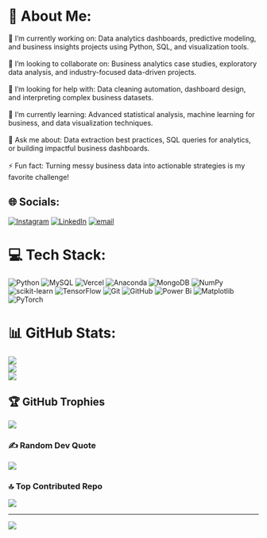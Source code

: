 # 💫 About Me:
🔭 I’m currently working on: Data analytics dashboards, predictive modeling, and business insights projects using Python, SQL, and visualization tools.<br><br>👫 I’m looking to collaborate on: Business analytics case studies, exploratory data analysis, and industry-focused data-driven projects.<br><br>🤝 I’m looking for help with: Data cleaning automation, dashboard design, and interpreting complex business datasets.<br><br>🌱 I’m currently learning: Advanced statistical analysis, machine learning for business, and data visualization techniques.<br><br>💬 Ask me about: Data extraction best practices, SQL queries for analytics, or building impactful business dashboards.<br><br>⚡ Fun fact: Turning messy business data into actionable strategies is my favorite challenge!


## 🌐 Socials:
[![Instagram](https://img.shields.io/badge/Instagram-%23E4405F.svg?logo=Instagram&logoColor=white)](https://instagram.com/ig_karunya_) [![LinkedIn](https://img.shields.io/badge/LinkedIn-%230077B5.svg?logo=linkedin&logoColor=white)](https://linkedin.com/in/karunyagupta) [![email](https://img.shields.io/badge/Email-D14836?logo=gmail&logoColor=white)](mailto:mails.karunyagupta@gmail.com) 

# 💻 Tech Stack:
![Python](https://img.shields.io/badge/python-3670A0?style=flat&logo=python&logoColor=ffdd54) ![MySQL](https://img.shields.io/badge/mysql-4479A1.svg?style=flat&logo=mysql&logoColor=white) ![Vercel](https://img.shields.io/badge/vercel-%23000000.svg?style=flat&logo=vercel&logoColor=white) ![Anaconda](https://img.shields.io/badge/Anaconda-%2344A833.svg?style=flat&logo=anaconda&logoColor=white) ![MongoDB](https://img.shields.io/badge/MongoDB-%234ea94b.svg?style=flat&logo=mongodb&logoColor=white) ![NumPy](https://img.shields.io/badge/numpy-%23013243.svg?style=flat&logo=numpy&logoColor=white) ![scikit-learn](https://img.shields.io/badge/scikit--learn-%23F7931E.svg?style=flat&logo=scikit-learn&logoColor=white) ![TensorFlow](https://img.shields.io/badge/TensorFlow-%23FF6F00.svg?style=flat&logo=TensorFlow&logoColor=white) ![Git](https://img.shields.io/badge/git-%23F05033.svg?style=flat&logo=git&logoColor=white) ![GitHub](https://img.shields.io/badge/github-%23121011.svg?style=flat&logo=github&logoColor=white) ![Power Bi](https://img.shields.io/badge/power_bi-F2C811?style=flat&logo=powerbi&logoColor=black) ![Matplotlib](https://img.shields.io/badge/Matplotlib-%23ffffff.svg?style=flat&logo=Matplotlib&logoColor=black) ![PyTorch](https://img.shields.io/badge/PyTorch-%23EE4C2C.svg?style=flat&logo=PyTorch&logoColor=white)
# 📊 GitHub Stats:
![](https://github-readme-stats.vercel.app/api?username=KarunyaGupta&theme=dark&hide_border=false&include_all_commits=true&count_private=true)<br/>
![](https://nirzak-streak-stats.vercel.app/?user=KarunyaGupta&theme=dark&hide_border=false)<br/>
![](https://github-readme-stats.vercel.app/api/top-langs/?username=KarunyaGupta&theme=dark&hide_border=false&include_all_commits=true&count_private=true&layout=compact)

## 🏆 GitHub Trophies
![](https://github-profile-trophy.vercel.app/?username=KarunyaGupta&theme=radical&no-frame=false&no-bg=false&margin-w=4)

### ✍️ Random Dev Quote
![](https://quotes-github-readme.vercel.app/api?type=horizontal&theme=dark)

### 🔝 Top Contributed Repo
![](https://github-contributor-stats.vercel.app/api?username=KarunyaGupta&limit=5&theme=dark&combine_all_yearly_contributions=true)

---
[![](https://visitcount.itsvg.in/api?id=KarunyaGupta&icon=0&color=12)](https://visitcount.itsvg.in)

<!-- Proudly created with GPRM ( https://gprm.itsvg.in ) -->
